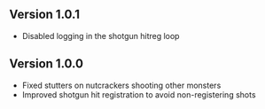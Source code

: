 ## Version 1.0.1
- Disabled logging in the shotgun hitreg loop

## Version 1.0.0
- Fixed stutters on nutcrackers shooting other monsters
- Improved shotgun hit registration to avoid non-registering shots

